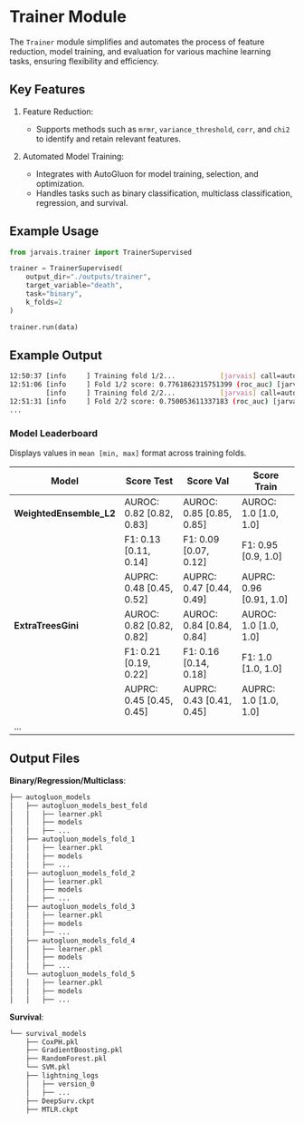 # Trainer Module

The `Trainer` module simplifies and automates the process of feature reduction, model training, and evaluation for various machine learning tasks, ensuring flexibility and efficiency.

## Key Features

1. Feature Reduction:
    - Supports methods such as `mrmr`, `variance_threshold`, `corr`, and `chi2` to identify and retain relevant features.

2. Automated Model Training:
    - Integrates with AutoGluon for model training, selection, and optimization.
    - Handles tasks such as binary classification, multiclass classification, regression, and survival.

## Example Usage

```python
from jarvais.trainer import TrainerSupervised

trainer = TrainerSupervised(
    output_dir="./outputs/trainer", 
    target_variable="death", 
    task="binary",
    k_folds=2
)

trainer.run(data)
```

## Example Output

```bash
12:50:37 [info     ] Training fold 1/2...           [jarvais] call=autogluon_trainer._train_autogluon_with_cv:192
12:51:06 [info     ] Fold 1/2 score: 0.7761862315751399 (roc_auc) [jarvais] call=autogluon_trainer._train_autogluon_with_cv:209
         [info     ] Training fold 2/2...           [jarvais] call=autogluon_trainer._train_autogluon_with_cv:192
12:51:31 [info     ] Fold 2/2 score: 0.750053611337183 (roc_auc) [jarvais] call=autogluon_trainer._train_autogluon_with_cv:209
...
```

### Model Leaderboard
Displays values in `mean [min, max]` format across training folds.

| **Model**               | **Score Test**               | **Score Val**                | **Score Train**              |
|-------------------------|------------------------------|------------------------------|------------------------------|
| **WeightedEnsemble_L2** | AUROC: 0.82 [0.82, 0.83]     | AUROC: 0.85 [0.85, 0.85]     | AUROC: 1.0 [1.0, 1.0]        |
|                         | F1: 0.13 [0.11, 0.14]        | F1: 0.09 [0.07, 0.12]        | F1: 0.95 [0.9, 1.0]          |
|                         | AUPRC: 0.48 [0.45, 0.52]     | AUPRC: 0.47 [0.44, 0.49]     | AUPRC: 0.96 [0.91, 1.0]      |
| **ExtraTreesGini**      | AUROC: 0.82 [0.82, 0.82]     | AUROC: 0.84 [0.84, 0.84]     | AUROC: 1.0 [1.0, 1.0]        |
|                         | F1: 0.21 [0.19, 0.22]        | F1: 0.16 [0.14, 0.18]        | F1: 1.0 [1.0, 1.0]           |
|                         | AUPRC: 0.45 [0.45, 0.45]     | AUPRC: 0.43 [0.41, 0.45]     | AUPRC: 1.0 [1.0, 1.0]        |
|...

## Output Files
**Binary/Regression/Multiclass**:

```bash
├── autogluon_models
│   ├── autogluon_models_best_fold
│   │   ├── learner.pkl
│   │   ├── models
│   │   ├── ...
│   ├── autogluon_models_fold_1
│   │   ├── learner.pkl
│   │   ├── models
│   │   ├── ...
│   ├── autogluon_models_fold_2
│   │   ├── learner.pkl
│   │   ├── models
│   │   ├── ...
│   ├── autogluon_models_fold_3
│   │   ├── learner.pkl
│   │   ├── models
│   │   ├── ...
│   ├── autogluon_models_fold_4
│   │   ├── learner.pkl
│   │   ├── models
│   │   ├── ...
│   └── autogluon_models_fold_5
│   │   ├── learner.pkl
│   │   ├── models
│   │   ├── ...
```

**Survival**:

```bash
└── survival_models
    ├── CoxPH.pkl
    ├── GradientBoosting.pkl
    ├── RandomForest.pkl
    └── SVM.pkl
    ├── lightning_logs
    │   ├── version_0
    │   ├── ...
    ├── DeepSurv.ckpt
    ├── MTLR.ckpt
```